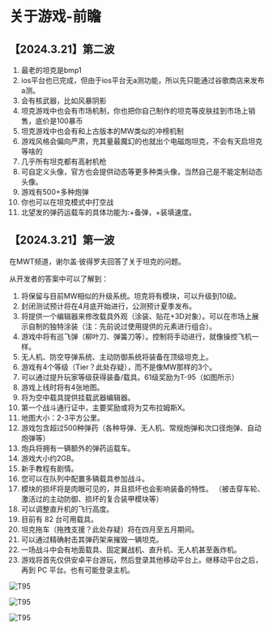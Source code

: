 # 关于游戏-前瞻

## 【2024.3.21】第二波

1. 最老的坦克是bmp1
2. ios平台也已完成，但由于ios平台无a测功能，所以先只能通过谷歌商店来发布a测。
3. 会有核武器，比如风暴阴影
4. 坦克游戏中也会有市场机制，你也把你自己制作的坦克等皮肤挂到市场上销售，底价是100暴币
5. 坦克游戏中也会有和上古版本的MW类似的冲榜机制
6. 游戏风格会偏向严肃，充其量最魔幻的也就出个电磁炮坦克，不会有天启坦克等啥的
7. 几乎所有坦克都有高射机枪
8. 可自定义头像，官方也会提供动态等更多种类头像，当然自己是不能定制动态头像。
9. 游戏有500+多种炮弹
10. 你也可以在坦克模式中打空战
11. 北望发的弹药运载车的具体功能为:+备弹，+装填速度。

## 【2024.3.21】第一波

在MWT频道，谢尔盖·彼得罗夫回答了关于坦克的问题。

从开发者的答案中可以了解到：

1. 将保留与目前MW相似的升级系统。坦克将有模块，可以升级到10级。
2. 封闭测试预计将在4月底开始进行，公测预计夏季发布。
3. 将提供一个编辑器来修改载具外观（涂装、贴花+3D对象）。可以在市场上展示自制的独特涂装（注：先前说过使用提供的元素进行组合）。
4. 游戏中将有巡飞弹（柳叶刀、弹簧刀等）。控制将手动进行，就像操控飞机一样。
5. 无人机、防空导弹系统、主动防御系统将装备在顶级坦克上。
6. 游戏有4个等级（Tier？此处存疑），而不是像MW那样的3个。
7. 可以通过提升玩家等级获得装备/载具。61级奖励为T-95（如图所示）
8. 游戏上线时将有4张地图。
9. 将为空中载具提供挂载武器编辑器。
10. 第一个战斗通行证中，主要奖励或将为艾布拉姆斯X。
11. 地图大小：2-3平方公里。
12. 游戏包含超过500种弹药（各种导弹、无人机、常规炮弹和次口径炮弹、自动炮弹等）
13. 炮兵将拥有一辆额外的弹药运载车。
14. 游戏大小约2GB。
15. 新手教程有剧情。
16. 您可以在队列中配置多辆载具参加战斗。
17. 模块的损坏将是肉眼可见的，并且损坏也会影响装备的特性。 （被击穿车轮、激活过的主动防御、损坏的复合装甲模块等）
18. 可以调整直升机的飞行高度。
19. 目前有 82 台可用载具。
20. 坦克拖车（拖拽支援？此处存疑）将在四月至五月期间。
21. 可以通过精确射击其弹药架来摧毁一辆坦克。
22. 一场战斗中会有地面载具、固定翼战机、直升机、无人机甚至轰炸机。
23. 游戏将首先仅供安卓平台游玩，然后登录其他移动平台上。继移动平台之后，再到 PC 平台。也有可能登录主机。

![T95](https://img.mwdocs.info/20240321/b148b977-45ca-47c3-9bc8-e0f6311cb94b.8hg8kwre1w.webp)

![T95](https://img.mwdocs.info/20240321/6a7bae58abea37a2e85c88567bb4c299.1zi0rlix5p.webp)

![T95](https://img.mwdocs.info/20240321/509d4e18ef0da9a542322d7414ebd457.6wqhlfu6l0.webp)
